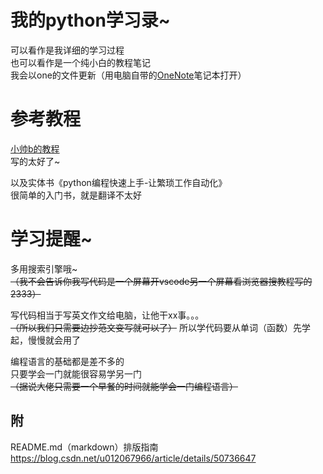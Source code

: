 我的python学习录~
====

可以看作是我详细的学习过程<br>
也可以看作是一个纯小白的教程笔记<br>
我会以one的文件更新（用电脑自带的[OneNote](https://www.onenote.com/download/)笔记本打开）<br>
# 参考教程
[小帅b的教程](https://wistbean.github.io/python-tutorial.html)<br>
写的太好了~<br>

以及实体书《python编程快速上手-让繁琐工作自动化》<br>
很简单的入门书，就是翻译不太好<br>

# 学习提醒~
多用搜索引擎哦~<br>
~~（我不会告诉你我写代码是一个屏幕开vscode另一个屏幕看浏览器搜教程写的2333）~~<br>

写代码相当于写英文作文给电脑，让他干xx事。。。<br>
~~（所以我们只需要边抄范文变写就可以了）~~
所以学代码要从单词（函数）先学起，慢慢就会用了

编程语言的基础都是差不多的<br>
只要学会一门就能很容易学另一门<br>
~~（据说大佬只需要一个早餐的时间就能学会一门编程语言）~~

附
---
README.md（markdown）排版指南<br>
https://blog.csdn.net/u012067966/article/details/50736647
